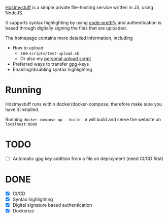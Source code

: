 [Hostmystuff](https://www.hostmystuff.ml/) is a simple private file-hosting service written in JS, using NodeJS.

It supports syntax highlighting by using [code-prettify](https://github.com/google/code-prettify) and authentication is based through digitally signing the files that are uploaded.

The homepage contains more detailed information, including
* How to upload
    * see `scripts/test-upload.sh`
    * Or also my [personal upload script](https://github.com/JurisMajors/dotfiles/blob/master/bin/upload)
* Preferred ways to transfer gpg-keys
* Enabling/disabling syntax highlighting

# Running 
Hostmystuff runs within docker/docker-compose, therefore make sure you have it installed.

Running `docker-compose up --build -d` will build and serve the website on `localhost:8080`

# TODO
- [ ] Automatic gpg key addition from a file on deployment (need CI/CD first)

# DONE
- [x] CI/CD
- [x] Syntax highlighting
- [x] Digital signature based authentication
- [x] Dockerize
